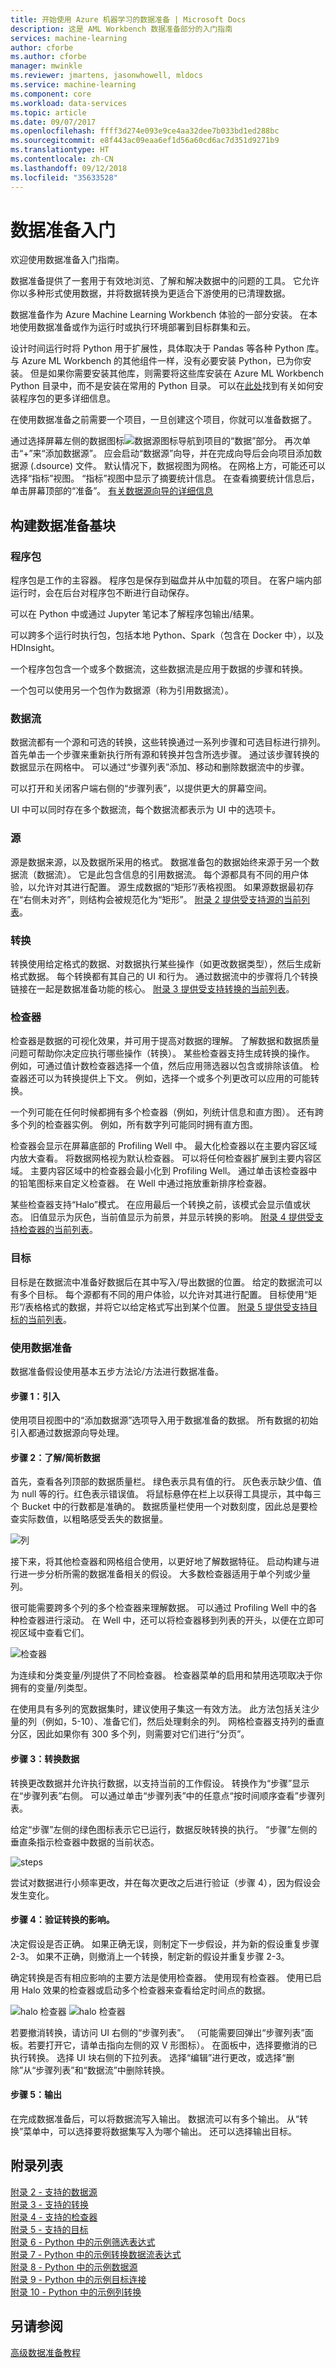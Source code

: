 ```yaml
---
title: 开始使用 Azure 机器学习的数据准备 | Microsoft Docs
description: 这是 AML Workbench 数据准备部分的入门指南
services: machine-learning
author: cforbe
ms.author: cforbe
manager: mwinkle
ms.reviewer: jmartens, jasonwhowell, mldocs
ms.service: machine-learning
ms.component: core
ms.workload: data-services
ms.topic: article
ms.date: 09/07/2017
ms.openlocfilehash: ffff3d274e093e9ce4aa32dee7b033bd1ed288bc
ms.sourcegitcommit: e8f443ac09eaa6ef1d56a60cd6ac7d351d9271b9
ms.translationtype: HT
ms.contentlocale: zh-CN
ms.lasthandoff: 09/12/2018
ms.locfileid: "35633528"
---
```

# <a name="getting-started-with-data-preparation"></a>数据准备入门

欢迎使用数据准备入门指南。 

数据准备提供了一套用于有效地浏览、了解和解决数据中的问题的工具。 它允许你以多种形式使用数据，并将数据转换为更适合下游使用的已清理数据。

数据准备作为 Azure Machine Learning Workbench 体验的一部分安装。  在本地使用数据准备或作为运行时或执行环境部署到目标群集和云。

设计时间运行时将 Python 用于扩展性，具体取决于 Pandas 等各种 Python 库。 与 Azure ML Workbench 的其他组件一样，没有必要安装 Python，已为你安装。 但是如果你需要安装其他库，则需要将这些库安装在 Azure ML Workbench Python 目录中，而不是安装在常用的 Python 目录。 可以在[此处](data-prep-python-extensibility-overview.md)找到有关如何安装程序包的更多详细信息。

在使用数据准备之前需要一个项目，一旦创建这个项目，你就可以准备数据了。 

通过选择屏幕左侧的数据图标![数据源图标](media/data-prep-getting-started/data-source-icon.png)导航到项目的“数据”部分。  再次单击“+”来“添加数据源”。 应会启动“数据源”向导，并在完成向导后会向项目添加数据源 (.dsource) 文件。 默认情况下，数据视图为网格。 在网格上方，可能还可以选择“指标”视图。 “指标”视图中显示了摘要统计信息。  在查看摘要统计信息后，单击屏幕顶部的“准备”。 [有关数据源向导的详细信息](data-source-wizard.md) 

## <a name="building-blocks-of-data-preparation"></a>构建数据准备基块 ##
### <a name="the-package"></a>程序包 ###

程序包是工作的主容器。 程序包是保存到磁盘并从中加载的项目。 在客户端内部运行时，会在后台对程序包不断进行自动保存。 

可以在 Python 中或通过 Jupyter 笔记本了解程序包输出/结果。

可以跨多个运行时执行包，包括本地 Python、Spark（包含在 Docker 中），以及 HDInsight。

一个程序包包含一个或多个数据流，这些数据流是应用于数据的步骤和转换。

一个包可以使用另一个包作为数据源（称为引用数据流）。

### <a name="the-dataflow"></a>数据流 ###
数据流都有一个源和可选的转换，这些转换通过一系列步骤和可选目标进行排列。 首先单击一个步骤来重新执行所有源和转换并包含所选步骤。  通过该步骤转换的数据显示在网格中。 可以通过“步骤列表”添加、移动和删除数据流中的步骤。

可以打开和关闭客户端右侧的“步骤列表”，以提供更大的屏幕空间。

UI 中可以同时存在多个数据流，每个数据流都表示为 UI 中的选项卡。

### <a name="the-source"></a>源
源是数据来源，以及数据所采用的格式。 数据准备包的数据始终来源于另一个数据流（数据流）。 它是此包含信息的引用数据流。 每个源都具有不同的用户体验，以允许对其进行配置。 源生成数据的“矩形”/表格视图。 如果源数据最初存在“右侧未对齐”，则结构会被规范化为“矩形”。 [附录 2 提供受支持源的当前列表](data-prep-appendix2-supported-data-sources.md)。

### <a name="the-transform"></a>转换 ###
转换使用给定格式的数据、对数据执行某些操作（如更改数据类型），然后生成新格式数据。 每个转换都有其自己的 UI 和行为。 通过数据流中的步骤将几个转换链接在一起是数据准备功能的核心。 [附录 3 提供受支持转换的当前列表](data-prep-appendix3-supported-transforms.md)。

### <a name="the-inspector"></a>检查器 ###

检查器是数据的可视化效果，并可用于提高对数据的理解。  了解数据和数据质量问题可帮助你决定应执行哪些操作（转换）。 某些检查器支持生成转换的操作。 例如，可通过值计数检查器选择一个值，然后应用筛选器以包含或排除该值。 检查器还可以为转换提供上下文。 例如，选择一个或多个列更改可以应用的可能转换。

一个列可能在任何时候都拥有多个检查器（例如，列统计信息和直方图）。 还有跨多个列的检查器实例。 例如，所有数字列可能同时拥有直方图。

检查器会显示在屏幕底部的 Profiling Well 中。  最大化检查器以在主要内容区域内放大查看。 将数据网格视为默认检查器。 可以将任何检查器扩展到主要内容区域。 主要内容区域中的检查器会最小化到 Profiling Well。 通过单击该检查器中的铅笔图标来自定义检查器。 在 Well 中通过拖放重新排序检查器。

某些检查器支持“Halo”模式。 在应用最后一个转换之前，该模式会显示值或状态。 旧值显示为灰色，当前值显示为前景，并显示转换的影响。 [附录 4 提供受支持检查器的当前列表](data-prep-appendix4-supported-inspectors.md)。

### <a name="the-destination"></a>目标
 目标是在数据流中准备好数据后在其中写入/导出数据的位置。 给定的数据流可以有多个目标。 每个源都有不同的用户体验，以允许对其进行配置。 目标使用“矩形”/表格格式的数据，并将它以给定格式写出到某个位置。 [附录 5 提供受支持目标的当前列表](data-prep-appendix5-supported-destinations.md)。

### <a name="using-data-preparation"></a>使用数据准备 ###
数据准备假设使用基本五步方法论/方法进行数据准备。

#### <a name="step-1-ingestion"></a>步骤 1：引入 ####
使用项目视图中的“添加数据源”选项导入用于数据准备的数据。  所有数据的初始引入都通过数据源向导处理。

#### <a name="step-2-understandprofile-the-data"></a>步骤 2：了解/简析数据 ####

首先，查看各列顶部的数据质量栏。 绿色表示具有值的行。 灰色表示缺少值、值为 null 等的行。红色表示错误值。 将鼠标悬停在栏上以获得工具提示，其中每三个 Bucket 中的行数都是准确的。 数据质量栏使用一个对数刻度，因此总是要检查实际数值，以粗略感受丢失的数据量。

![列](media/data-prep-getting-started/columns.png)

接下来，将其他检查器和网格组合使用，以更好地了解数据特征。  启动构建与进行进一步分析所需的数据准备相关的假设。 大多数检查器适用于单个列或少量列。  

很可能需要跨多个列的多个检查器来理解数据。 可以通过 Profiling Well 中的各种检查器进行滚动。 在 Well 中，还可以将检查器移到列表的开头，以便在立即可视区域中查看它们。

![检查器](media/data-prep-getting-started/inspectors.PNG)

为连续和分类变量/列提供了不同检查器。 检查器菜单的启用和禁用选项取决于你拥有的变量/列类型。

在使用具有多列的宽数据集时，建议使用子集这一有效方法。 此方法包括关注少量的列（例如，5-10）、准备它们，然后处理剩余的列。 网格检查器支持列的垂直分区，因此如果你有 300 多个列，则需要对它们进行“分页”。
 

#### <a name="step-3-transform-the-data"></a>步骤 3：转换数据 ####
转换更改数据并允许执行数据，以支持当前的工作假设。 转换作为“步骤”显示在“步骤列表”右侧。 可以通过单击“步骤列表”中的任意点“按时间顺序查看”步骤列表。

给定“步骤”左侧的绿色图标表示它已运行，数据反映转换的执行。 “步骤”左侧的垂直条指示检查器中数据的当前状态。

![steps](media/data-prep-getting-started/steps.PNG)

尝试对数据进行小频率更改，并在每次更改之后进行验证（步骤 4），因为假设会发生变化。

#### <a name="step-4-verify-the-impact-of-the-transformation"></a>步骤 4：验证转换的影响。 
决定假设是否正确。 如果正确无误，则制定下一步假设，并为新的假设重复步骤 2-3。 如果不正确，则撤消上一个转换，制定新的假设并重复步骤 2-3。

确定转换是否有相应影响的主要方法是使用检查器。 使用现有检查器。 使用已启用 Halo 效果的检查器或启动多个检查器来查看给定时间点的数据。

![halo 检查器](media/data-prep-getting-started/halo1.PNG) ![halo 检查器](media/data-prep-getting-started/halo2.PNG)

若要撤消转换，请访问 UI 右侧的“步骤列表”。 （可能需要回弹出“步骤列表”面板。若要打开它，请单击指向左侧的双 V 形图标）。 在面板中，选择要撤消的已执行转换。 选择 UI 块右侧的下拉列表。 选择“编辑”进行更改，或选择“删除”从“步骤列表”和“数据流”中删除转换。

#### <a name="step-5-output"></a>步骤 5：输出 
在完成数据准备后，可以将数据流写入输出。 数据流可以有多个输出。 从“转换”菜单中，可以选择要将数据集写入为哪个输出。 还可以选择输出目标。 

## <a name="list-of-appendices"></a>附录列表 
[附录 2 - 支持的数据源](data-prep-appendix2-supported-data-sources.md)  
[附录 3 - 支持的转换](data-prep-appendix3-supported-transforms.md)  
[附录 4 - 支持的检查器](data-prep-appendix4-supported-inspectors.md)  
[附录 5 - 支持的目标](data-prep-appendix5-supported-destinations.md)  
[附录 6 - Python 中的示例筛选表达式](data-prep-appendix6-sample-filter-expressions-python.md)  
[附录 7 - Python 中的示例转换数据流表达式](data-prep-appendix7-sample-transform-data-flow-python.md)  
[附录 8 - Python 中的示例数据源](data-prep-appendix8-sample-source-connections-python.md)  
[附录 9 - Python 中的示例目标连接](data-prep-appendix9-sample-destination-connections-python.md)  
[附录 10 - Python 中的示例列转换](data-prep-appendix10-sample-custom-column-transforms-python.md)  

## <a name="see-also"></a>另请参阅

[高级数据准备教程](tutorial-bikeshare-dataprep.md)